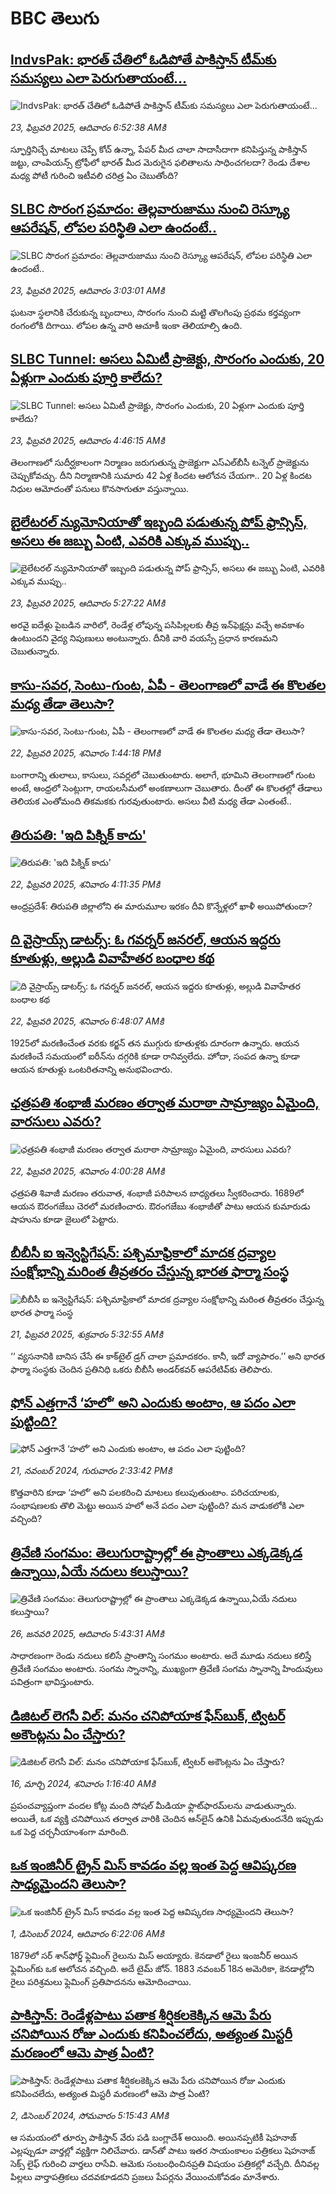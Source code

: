 # BBC తెలుగు## [IndvsPak: భారత్ చేతిలో ఓడిపోతే పాకిస్తాన్ టీమ్‌కు సమస్యలు ఎలా పెరుగుతాయంటే...](https://www.bbc.com/telugu/articles/c89yvj33q7zo?at_campaign=githubrss)![IndvsPak: భారత్ చేతిలో ఓడిపోతే పాకిస్తాన్ టీమ్‌కు సమస్యలు ఎలా పెరుగుతాయంటే...](https://ichef.bbci.co.uk/ace/standard/240/cpsprodpb/8420/live/dcd103e0-f1a8-11ef-8c03-7dfdbeeb2526.jpg)_23, ఫిబ్రవరి 2025, ఆదివారం 6:52:38 AMకి_స్ఫూర్తినిచ్చే మాటలు చెప్పే కోచ్ ఉన్నా, పేపర్ మీద చాలా సాదాసీదాగా కనిపిస్తున్న పాకిస్తాన్ జట్టు, చాంపియన్స్‌ ట్రోఫీలో భారత్ మీద మెరుగైన ఫలితాలను సాధించగలదా? రెండు దేశాల మధ్య పోటీ గురించి ఇటీవలి చరిత్ర ఏం చెబుతోంది?## [SLBC సొరంగ ప్రమాదం: తెల్లవారుజాము నుంచి రెస్క్యూ ఆపరేషన్, లోపల పరిస్థితి ఎలా ఉందంటే..](https://www.bbc.com/telugu/articles/cvgp7xlxzpko?at_campaign=githubrss)![SLBC సొరంగ ప్రమాదం: తెల్లవారుజాము నుంచి రెస్క్యూ ఆపరేషన్, లోపల పరిస్థితి ఎలా ఉందంటే..](https://ichef.bbci.co.uk/ace/standard/240/cpsprodpb/6232/live/e02d0450-f1a1-11ef-896e-d7e7fb1719a4.jpg)_23, ఫిబ్రవరి 2025, ఆదివారం 3:03:01 AMకి_ఘటనా స్థలానికి చేరుకున్న బృందాలు, సొరంగం నుంచి మట్టి తొలగింపు ప్రథమ కర్తవ్యంగా రంగంలోకి దిగాయి. లోపల ఉన్న వారి ఆచూకీ ఇంకా తెలియాల్సి ఉంది.## [SLBC Tunnel: అసలు ఏమిటీ ప్రాజెక్టు,  సొరంగం ఎందుకు, 20 ఏళ్లుగా ఎందుకు పూర్తి కాలేదు?](https://www.bbc.com/telugu/articles/czx7vp9y2pyo?at_campaign=githubrss)![SLBC Tunnel: అసలు ఏమిటీ ప్రాజెక్టు,  సొరంగం ఎందుకు, 20 ఏళ్లుగా ఎందుకు పూర్తి కాలేదు?](https://ichef.bbci.co.uk/ace/standard/240/cpsprodpb/7007/live/25b39a40-f1a5-11ef-896e-d7e7fb1719a4.jpg)_23, ఫిబ్రవరి 2025, ఆదివారం 4:46:15 AMకి_తెలంగాణలో సుదీర్ఘకాలంగా నిర్మాణం జరుగుతున్న ప్రాజెక్టుగా ఎస్‌ఎల్‌బీసీ టన్నెల్ ప్రాజెక్టును చెప్పుకోవచ్చు. దీని నిర్మాణానికి సుమారు 42 ఏళ్ల కిందట ఆలోచన చేయగా..  20 ఏళ్ల కిందట నిధుల ఆమోదంతో పనులు కొనసాగుతూ వస్తున్నాయి.## [బైలేటరల్ న్యుమోనియా‌తో ఇబ్బంది పడుతున్న పోప్ ఫ్రాన్సిస్, అసలు ఈ జబ్బు ఏంటి, ఎవరికి ఎక్కువ ముప్పు..](https://www.bbc.com/telugu/articles/ckgnrdgrp82o?at_campaign=githubrss)![బైలేటరల్ న్యుమోనియా‌తో ఇబ్బంది పడుతున్న పోప్ ఫ్రాన్సిస్, అసలు ఈ జబ్బు ఏంటి, ఎవరికి ఎక్కువ ముప్పు..](https://ichef.bbci.co.uk/ace/standard/240/cpsprodpb/5690/live/760e46d0-f18b-11ef-8c03-7dfdbeeb2526.jpg)_23, ఫిబ్రవరి 2025, ఆదివారం 5:27:22 AMకి_అరవై ఐదేళ్లు పైబడిన వారిలో, రెండేళ్ల లోపున్న పసిపిల్లలకు తీవ్ర ఇన్‌ఫెక్షన్లు వచ్చే అవకాశం ఉంటుందని వైద్య నిపుణులు అంటున్నారు. దీనికి వారి వయస్సే ప్రధాన కారణమని చెబుతున్నారు.## [కాసు-సవర, సెంటు-గుంట, ఏపీ - తెలంగాణలో వాడే ఈ కొలతల మధ్య తేడా తెలుసా?](https://www.bbc.com/telugu/articles/c4g0d8yjn5no?at_campaign=githubrss)![కాసు-సవర, సెంటు-గుంట, ఏపీ - తెలంగాణలో వాడే ఈ కొలతల మధ్య తేడా తెలుసా?](https://ichef.bbci.co.uk/ace/standard/240/cpsprodpb/1137/live/69374290-efab-11ef-bd1b-d536627785f2.jpg)_22, ఫిబ్రవరి 2025, శనివారం 1:44:18 PMకి_బంగారాన్ని తులాలు, కాసులు, సవర్లలో చెబుతుంటారు. అలాగే, భూమిని తెలంగాణలో గుంట అంటే, ఆంధ్రలో సెంట్లుగా, రాయలసీమలో అంకణాలుగా చెబుతారు. దీంతో ఈ కొలతల్లో తేడాలు తెలియక ఎంతోమంది తికమకకు గురవుతుంటారు. అసలు వీటి మధ్య తేడా ఎంతంటే..## [తిరుపతి: 'ఇది పిక్నిక్ కాదు'](https://www.bbc.com/telugu/articles/c5y05lyp729o?at_campaign=githubrss)![తిరుపతి: 'ఇది పిక్నిక్ కాదు'](https://ichef.bbci.co.uk/ace/standard/240/cpsprodpb/fac8/live/fa5698a0-f133-11ef-896e-d7e7fb1719a4.jpg)_22, ఫిబ్రవరి 2025, శనివారం 4:11:35 PMకి_ఆంధ్రప్రదేశ్: తిరుపతి జిల్లాలోని ఈ మారుమూల ఇరకం దీవి కొన్నేళ్లలో ఖాళీ అయిపోతుందా?## [ది వైస్రాయ్స్ డాటర్స్: ఓ గవర్నర్ జనరల్, ఆయన ఇద్దరు కూతుళ్లు, అల్లుడి వివాహేతర బంధాల కథ ](https://www.bbc.com/telugu/articles/cx29n963z35o?at_campaign=githubrss)![ది వైస్రాయ్స్ డాటర్స్: ఓ గవర్నర్ జనరల్, ఆయన ఇద్దరు కూతుళ్లు, అల్లుడి వివాహేతర బంధాల కథ ](https://ichef.bbci.co.uk/ace/standard/240/cpsprodpb/2a2b/live/83c1ef40-f0d5-11ef-9e61-71ee71f26eb1.jpg)_22, ఫిబ్రవరి 2025, శనివారం 6:48:07 AMకి_1925లో మరణించేంత వరకు కర్జన్ తన ముగ్గురు కూతుళ్లకు దూరంగా ఉన్నారు. ఆయన మరణించే సమయంలో ఐరీన్‌ను దగ్గరికి కూడా రానివ్వలేదు. హోదా, సంపద ఉన్నా కూడా ఆయన కూతుళ్లు ఒంటరితనాన్ని అనుభవించారు.## [ఛత్రపతి శంభాజీ మరణం తర్వాత మరాఠా సామ్రాజ్యం ఏమైంది, వారసులు ఎవరు?](https://www.bbc.com/telugu/articles/c30ml5d31nno?at_campaign=githubrss)![ఛత్రపతి శంభాజీ మరణం తర్వాత మరాఠా సామ్రాజ్యం ఏమైంది, వారసులు ఎవరు?](https://ichef.bbci.co.uk/ace/standard/240/cpsprodpb/fe56/live/c529e3f0-f0d2-11ef-9e61-71ee71f26eb1.jpg)_22, ఫిబ్రవరి 2025, శనివారం 4:00:28 AMకి_ఛత్రపతి శివాజీ మరణం తరువాత, శంభాజీ పరిపాలన బాధ్యతలు స్వీకరించారు. 1689లో ఆయన ఔరంగజేబు చెరలో మరణించారు. ఔరంగజేబు శంభాజీతో పాటు ఆయన కుమారుడు షాహును కూడా జైలులో పెట్టారు.## [బీబీసీ ఐ ఇన్వెస్టిగేషన్‌: పశ్చిమాఫ్రికాలో మాదక ద్రవ్యాల సంక్షోభాన్ని మరింత తీవ్రతరం చేస్తున్న భారత ఫార్మా సంస్థ](https://www.bbc.com/telugu/articles/cy7gergrnd3o?at_campaign=githubrss)![బీబీసీ ఐ ఇన్వెస్టిగేషన్‌: పశ్చిమాఫ్రికాలో మాదక ద్రవ్యాల సంక్షోభాన్ని మరింత తీవ్రతరం చేస్తున్న భారత ఫార్మా సంస్థ](https://ichef.bbci.co.uk/ace/standard/240/cpsprodpb/0b36/live/f873ab20-efaf-11ef-bd1b-d536627785f2.png)_21, ఫిబ్రవరి 2025, శుక్రవారం 5:32:55 AMకి_‘‘ వ్యసనానికి బానిస చేసే ఈ కాక్‌టైల్ డ్రగ్ చాలా ప్రమాదకరం. కానీ, ఇదో వ్యాపారం.’’ అని భారత ఫార్మా సంస్థకు చెందిన ప్రతినిధి ఒకరు బీబీసీ అండర్‌కవర్ ఆపరేటివ్‌కు తెలిపారు.## [ఫోన్ ఎత్తగానే ‘హలో’ అని ఎందుకు అంటాం, ఆ పదం ఎలా పుట్టింది?](https://www.bbc.com/telugu/articles/cgj7x7gdjq4o?at_campaign=githubrss)![ఫోన్ ఎత్తగానే ‘హలో’ అని ఎందుకు అంటాం, ఆ పదం ఎలా పుట్టింది?](https://ichef.bbci.co.uk/ace/standard/240/cpsprodpb/0618/live/7a20ebb0-a807-11ef-b21e-5359bd56d02f.jpg)_21, నవంబర్ 2024, గురువారం 2:33:42 PMకి_కొత్తవారిని కూడా ‘హలో’ అని పలకరించి మాటలు కలుపుతుంటాం.  పరిచయాలకు, సంభాషణలకు తొలి మెట్టు అయిన హలో అనే పదం ఎలా పుట్టింది? మన వాడుకలోకి ఎలా వచ్చింది?## [త్రివేణి సంగమం: తెలుగురాష్ట్రాల్లో ఈ ప్రాంతాలు ఎక్కడెక్కడ ఉన్నాయి,ఏయే నదులు కలుస్తాయి? ](https://www.bbc.com/telugu/articles/cz7elrr17jeo?at_campaign=githubrss)![త్రివేణి సంగమం: తెలుగురాష్ట్రాల్లో ఈ ప్రాంతాలు ఎక్కడెక్కడ ఉన్నాయి,ఏయే నదులు కలుస్తాయి? ](https://ichef.bbci.co.uk/ace/standard/240/cpsprodpb/9dad/live/7f50e780-da42-11ef-a37f-eba91255dc3d.jpg)_26, జనవరి 2025, ఆదివారం 5:43:31 AMకి_సాధారణంగా రెండు నదులు కలిసే ప్రాంతాన్ని సంగమం అంటారు. అదే మూడు నదులు కలిస్తే త్రివేణి సంగమం అంటారు. సంగమ స్నానాన్ని, ముఖ్యంగా త్రివేణి సంగమ స్నానాన్ని హిందువులు పవిత్రంగా భావిస్తుంటారు.## [డిజిటల్ లెగసీ విల్: మనం చనిపోయాక ఫేస్‌బుక్, ట్విటర్‌ అకౌంట్లను ఏం చేస్తారు?](https://www.bbc.com/telugu/articles/cx0zl1qeyq2o?at_campaign=githubrss)![డిజిటల్ లెగసీ విల్: మనం చనిపోయాక ఫేస్‌బుక్, ట్విటర్‌ అకౌంట్లను ఏం చేస్తారు?](https://ichef.bbci.co.uk/ace/standard/240/cpsprodpb/bea2/live/2323ffd0-e2d4-11ee-9410-0f893255c2a0.jpg)_16, మార్చి 2024, శనివారం 1:16:40 AMకి_ప్రపంచవ్యాప్తంగా వందల కోట్ల మంది సోషల్ మీడియా ఫ్లాట్‌ఫారమ్‌లను వాడుతున్నారు. అయితే, ఒక వ్యక్తి చనిపోయిన తర్వాత వారికి చెందిన ఆన్‌లైన్ ఉనికి ఏమవుతుందనేది ఇప్పుడు ఒక పెద్ద చర్చనీయాంశంగా మారింది.## [ఒక ఇంజినీర్ ట్రైన్ మిస్ కావడం వల్ల ఇంత పెద్ద ఆవిష్కరణ సాధ్యమైందని తెలుసా?](https://www.bbc.com/telugu/articles/c774y4mdrgdo?at_campaign=githubrss)![ఒక ఇంజినీర్ ట్రైన్ మిస్ కావడం వల్ల ఇంత పెద్ద ఆవిష్కరణ సాధ్యమైందని తెలుసా?](https://ichef.bbci.co.uk/ace/standard/240/cpsprodpb/d07c/live/d2f92490-ab19-11ef-8264-5f9791599833.jpg)_1, డిసెంబర్ 2024, ఆదివారం 6:22:06 AMకి_1879లో సర్ శాన్‌ఫోర్డ్ ఫ్లెమింగ్ రైలును మిస్ అయ్యారు. కెనడాలో రైలు ఇంజనీర్ అయిన ఫ్లెమింగ్‌కు ఒక ఆలోచన వచ్చింది. అదే టైమ్ జోన్‌. 
1883 నవంబర్ 18న అమెరికా, కెనడాల్లోని రైలు పరిశ్రమలు ఫ్లెమింగ్ ప్రతిపాదనను ఆమోదించాయి.## [పాకిస్తాన్: రెండేళ్లపాటు పతాక శీర్షికలకెక్కిన ఆమె పేరు  చనిపోయిన రోజు ఎందుకు కనిపించలేదు,  అత్యంత మిస్టరీ మరణంలో ఆమె పాత్ర ఏంటి? ](https://www.bbc.com/telugu/articles/c33dnv8l5yro?at_campaign=githubrss)![పాకిస్తాన్: రెండేళ్లపాటు పతాక శీర్షికలకెక్కిన ఆమె పేరు  చనిపోయిన రోజు ఎందుకు కనిపించలేదు,  అత్యంత మిస్టరీ మరణంలో ఆమె పాత్ర ఏంటి? ](https://ichef.bbci.co.uk/ace/standard/240/cpsprodpb/62a1/live/cea16000-aff7-11ef-bdf5-b7cb2fa86e10.png)_2, డిసెంబర్ 2024, సోమవారం 5:15:43 AMకి_ఆ సమయంలో తూర్పు పాకిస్తాన్ వేరు పడి బంగ్లాదేశ్ అయింది. అయినప్పటికీ షెహనాజ్ ఎల్లప్పుడూ వార్తల్లో వ్యక్తిగా నిలిచేవారు. డాన్‌తో పాటు ఇతర సాయంకాలం పత్రికలు షెహనాజ్ సెక్స్ లైఫ్ గురించి వార్తలు రాసేవి. ఆమెకు సంబంధించినప్రతి విషయం పత్రికల్లో వచ్చేది. దీనివల్ల పిల్లలు వార్తాపత్రికలు చదవకూడదని ప్రజలు పేపర్లను వేయించుకోవడం మానేశారు.